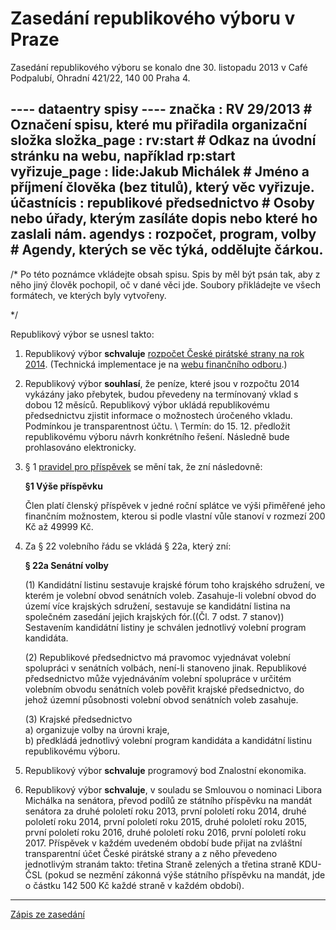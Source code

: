 # Zasedání republikového výboru v Praze

Zasedání republikového výboru se konalo dne 30. listopadu 2013 v Café Podpalubí, Ohradní 421/22, 140 00 Praha 4.

---- dataentry spisy ----
značka         : RV 29/2013           # Označení spisu, které mu přiřadila organizační složka
složka_page    : rv:start # Odkaz na úvodní stránku na webu, například rp:start
vyřizuje_page  : lide:Jakub Michálek            # Jméno a příjmení člověka (bez titulů), který věc vyřizuje.
účastnícis     : republikové předsednictvo                # Osoby nebo úřady, kterým zasíláte dopis nebo které ho zaslali nám.
agendys        : rozpočet, program, volby                   # Agendy, kterých se věc týká, oddělujte čárkou.
----

/* 
   Po této poznámce vkládejte obsah spisu. 
   Spis by měl být psán tak, aby z něho jiný člověk pochopil, oč v dané věci jde.
   Soubory přikládejte ve všech formátech, ve kterých byly vytvořeny. 

*/

Republikový výbor se usnesl takto:
1.  Republikový výbor **schvaluje** [rozpočet České pirátské strany na rok 2014](rozpocet_ceske_piratske_strany_2014_-_navrh.pdf). (Technická implementace je na [webu finančního odboru](http://www.pirati.cz/fo/hospodareni2014/rozpocty/strana/start).)
2.  Republikový výbor **souhlasí**, že peníze, které jsou v rozpočtu 2014 vykázány jako přebytek, budou převedeny na termínovaný vklad s dobou 12 měsíců. Republikový výbor ukládá republikovému předsednictvu zjistit informace o možnostech úročeného vkladu. Podmínkou je transparentnost účtu. \\ Termín: do 15. 12. předložit republikovému výboru návrh konkrétního řešení. Následně bude prohlasováno elektronicky.
3.  § 1 [pravidel pro příspěvek](/predpisy/prp/2010-08-15.html) se mění tak, že zní následovně:

    **§1 Výše příspěvku**

    Člen platí členský příspěvek  v jedné roční splátce ve výši přiměřené jeho finančním možnostem,  kterou si podle vlastní vůle stanoví v rozmezí 200 Kč až 49999 Kč.

4.  Za § 22 volebního řádu se vkládá § 22a, který zní: 

    **§ 22a Senátní volby**

    (1) Kandidátní listinu sestavuje krajské fórum toho krajského sdružení, ve kterém je volební obvod senátních voleb. Zasahuje-li volební obvod do území více krajských sdružení, sestavuje se kandidátní listina na společném zasedání jejich krajských fór.((Čl. 7 odst. 7 stanov)) Sestavením kandidátní listiny je schválen jednotlivý volební program kandidáta.

    (2) Republikové předsednictvo má pravomoc vyjednávat volební spolupráci v senátních volbách, není-li stanoveno jinak. Republikové předsednictvo může vyjednáváním volební spolupráce v určitém volebním obvodu senátních voleb pověřit krajské předsednictvo, do jehož územní působnosti volební obvod senátních voleb zasahuje.

    (3) Krajské předsednictvo  
    a) organizuje volby na úrovni kraje,  
    b) předkládá jednotlivý volební program kandidáta a kandidátní listinu republikovému výboru.
    
5.  Republikový výbor **schvaluje** programový bod Znalostní ekonomika.

6.  Republikový výbor **schvaluje**, v souladu se Smlouvou o nominaci Libora Michálka na senátora, převod podílů ze státního příspěvku na mandát senátora za druhé pololetí roku 2013, první pololetí roku 2014, druhé pololetí roku 2014, první pololetí roku 2015, druhé pololetí roku 2015, první pololetí roku 2016, druhé pololetí roku 2016, první pololetí roku 2017. Příspěvek v každém uvedeném období bude přijat na zvláštní transparentní účet České pirátské strany a z něho převedeno jednotlivým stranám takto: třetina Straně zelených a třetina straně KDU-ČSL (pokud se nezmění zákonná výše státního příspěvku na mandát, jde o částku 142 500 Kč každé straně v každém období).

----

[Zápis ze zasedání](zapis-rv.pdf)
